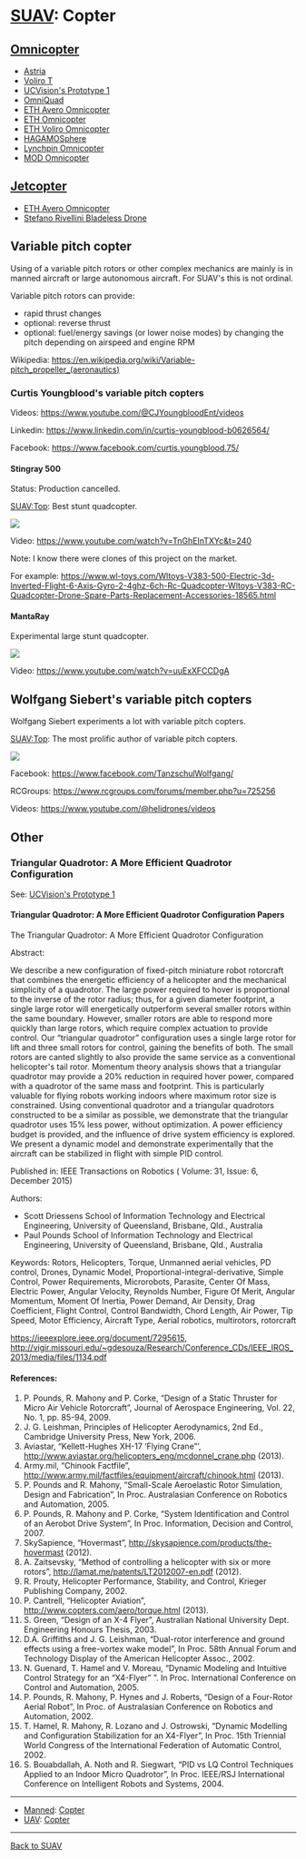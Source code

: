 [SUAV](SUAV.md): Copter
=======================

## [Omnicopter](Omnicopter.md#suav)
- [Astria](Omnicopter.md#astria)
- [Voliro T](Omnicopter.md#voliro-t)
- [UCVision's Prototype 1](Omnicopter.md#ucvisions-prototype-1)
- [OmniQuad](Omnicopter.md#omniquad)
- [ETH Avero Omnicopter](Omnicopter.md#eth-avero-omnicopter)
- [ETH Omnicopter](Omnicopter.md#eth-omnicopter)
- [ETH Voliro Omnicopter](Omnicopter.md#eth-voliro-omnicopter)
- [HAGAMOSphere](Omnicopter.md#hagamosphere)
- [Lynchpin Omnicopter](Omnicopter.md#lynchpin-omnicopter)
- [MOD Omnicopter](Omnicopter.md#mod-omnicopter)



## [Jetcopter](Jetcopter.md#suav)
- [ETH Avero Omnicopter](Jetcopter.md#eth-avero-omnicopter)
- [Stefano Rivellini Bladeless Drone](Jetcopter.md#stefano-rivellini-bladeless-drone)



## Variable pitch copter

Using of a variable pitch rotors or other complex mechanics are mainly is in manned aircraft or large autonomous aircraft.
For SUAV's this is not ordinal.

Variable pitch rotors can provide:
- rapid thrust changes
- optional: reverse thrust
- optional: fuel/energy savings (or lower noise modes) by changing the pitch depending on airspeed and engine RPM

Wikipedia: <https://en.wikipedia.org/wiki/Variable-pitch_propeller_(aeronautics)>



### Curtis Youngblood's variable pitch copters

Videos: <https://www.youtube.com/@CJYoungbloodEnt/videos>

Linkedin: <https://www.linkedin.com/in/curtis-youngblood-b0626564/>

Facebook: <https://www.facebook.com/curtis.youngblood.75/>



#### Stingray 500

Status: Production cancelled.

[SUAV:Top](readme.md#suavtop): Best stunt quadcopter.

![](https://img.youtube.com/vi/crJMB7iUUPA/0.jpg)

Video: <https://www.youtube.com/watch?v=TnGhEInTXYc&t=240>

Note: I know there were clones of this project on the market.

For example: <https://www.wl-toys.com/Wltoys-V383-500-Electric-3d-Inverted-Flight-6-Axis-Gyro-2-4ghz-6ch-Rc-Quadcopter-Wltoys-V383-RC-Quadcopter-Drone-Spare-Parts-Replacement-Accessories-18565.html>



#### MantaRay

Experimental large stunt quadcopter.

![](https://img.youtube.com/vi/uuExXFCCDgA/0.jpg)

Video: <https://www.youtube.com/watch?v=uuExXFCCDgA>



## Wolfgang Siebert's variable pitch copters

Wolfgang Siebert experiments a lot with variable pitch copters.

[SUAV:Top](readme.md#suavtop): The most prolific author of variable pitch copters.

![](https://img.youtube.com/vi/bAKTCyGwgBI/0.jpg)

Facebook: <https://www.facebook.com/TanzschulWolfgang/>

RCGroups: <https://www.rcgroups.com/forums/member.php?u=725256>

Videos: <https://www.youtube.com/@helidrones/videos>




## Other



### Triangular Quadrotor: A More Efficient Quadrotor Configuration

See: [UCVision's Prototype 1](Omnicopter.md#ucvisions-prototype-1)


#### Triangular Quadrotor: A More Efficient Quadrotor Configuration Papers

The Triangular Quadrotor: A More Efficient Quadrotor Configuration

Abstract:

We describe a new configuration of fixed-pitch miniature robot rotorcraft that combines the energetic efficiency of a helicopter and the mechanical simplicity of a quadrotor.
The large power required to hover is proportional to the inverse of the rotor radius;
thus, for a given diameter footprint, a single large rotor will energetically outperform several smaller rotors within the same boundary.
However, smaller rotors are able to respond more quickly than large rotors, which require complex actuation to provide control.
Our “triangular quadrotor” configuration uses a single large rotor for lift and three small rotors for control, gaining the benefits of both.
The small rotors are canted slightly to also provide the same service as a conventional helicopter's tail rotor.
Momentum theory analysis shows that a triangular quadrotor may provide a 20% reduction in required hover power, compared with a quadrotor of the same mass and footprint.
This is particularly valuable for flying robots working indoors where maximum rotor size is constrained.
Using conventional quadrotor and a triangular quadrotors constructed to be a similar as possible,
we demonstrate that the triangular quadrotor uses 15% less power, without optimization.
A power efficiency budget is provided, and the influence of drive system efficiency is explored.
We present a dynamic model and demonstrate experimentally that the aircraft can be stabilized in flight with simple PID control.

Published in: IEEE Transactions on Robotics ( Volume: 31, Issue: 6, December 2015)

Authors:
- Scott Driessens School of Information Technology and Electrical Engineering, University of Queensland, Brisbane, Qld., Australia
- Paul Pounds School of Information Technology and Electrical Engineering, University of Queensland, Brisbane, Qld., Australia

Keywords: Rotors, Helicopters, Torque, Unmanned aerial vehicles, PD control, Drones,
Dynamic Model, Proportional-integral-derivative, Simple Control, Power Requirements, Microrobots, Parasite,
Center Of Mass, Electric Power, Angular Velocity, Reynolds Number, Figure Of Merit, Angular Momentum,
Moment Of Inertia, Power Demand, Air Density, Drag Coefficient, Flight Control, Control Bandwidth,
Chord Length, Air Power, Tip Speed, Motor Efficiency, Aircraft Type,
Aerial robotics, multirotors, rotorcraft

<https://ieeexplore.ieee.org/document/7295615>,
<http://vigir.missouri.edu/~gdesouza/Research/Conference_CDs/IEEE_IROS_2013/media/files/1134.pdf>

#### References:
1. P. Pounds, R. Mahony and P. Corke, “Design of a Static Thruster for Micro Air Vehicle Rotorcraft”, Journal of Aerospace Engineering, Vol. 22, No. 1, pp. 85-94, 2009.
2. J. G. Leishman, Principles of Helicopter Aerodynamics, 2nd Ed., Cambridge University Press, New York, 2006.
3. Aviastar, “Kellett-Hughes XH-17 ‘Flying Crane”’, http://www.aviastar.org/helicopters_eng/mcdonnel_crane.php (2013).
4. Army.mil, “Chinook Factfile”, http://www.army.mil/factfiles/equipment/aircraft/chinook.html (2013).
5. P. Pounds and R. Mahony, “Small-Scale Aeroelastic Rotor Simulation, Design and Fabrication”, In Proc. Australasian Conference on Robotics and Automation, 2005.
6. P. Pounds, R. Mahony and P. Corke, “System Identification and Control of an Aerobot Drive System”, In Proc. Information, Decision and Control, 2007.
7. SkySapience, “Hovermast”, http://skysapience.com/products/the-hovermast (2012).
8. A. Zaitsevsky, “Method of controlling a helicopter with six or more rotors”, http://lamat.me/patents/LT2012007-en.pdf (2012).
9. R. Prouty, Helicopter Performance, Stability, and Control, Krieger Publishing Company, 2002.
10. P. Cantrell, “Helicopter Aviation”, http://www.copters.com/aero/torque.html (2013).
11. S. Green, “Design of an X-4 Flyer”, Australian National University Dept. Engineering Honours Thesis, 2003.
12. D.A. Griffiths and J. G. Leishman, “Dual-rotor interference and ground effects using a free-vortex wake model”, In Proc. 58th Annual Forum and Technology Display of the American Helicopter Assoc., 2002.
13. N. Guenard, T. Hamel and V. Moreau, “Dynamic Modeling and Intuitive Control Strategy for an “X4-Flyer” ”. In Proc. International Conference on Control and Automation, 2005.
14. P. Pounds, R. Mahony, P. Hynes and J. Roberts, “Design of a Four-Rotor Aerial Robot”, In Proc. of Australasian Conference on Robotics and Automation, 2002.
15. T. Hamel, R. Mahony, R. Lozano and J. Ostrowski, “Dynamic Modelling and Configuration Stabilization for an X4-Flyer”, In Proc. 15th Triennial World Congress of the International Federation of Automatic Control, 2002.
16. S. Bouabdallah, A. Noth and R. Siegwart, “PID vs LQ Control Techniques Applied to an Indoor Micro Quadrotor”, In Proc. IEEE/RSJ International Conference on Intelligent Robots and Systems, 2004.



---
- [Manned](Aircraft.md): [Copter](Copter.md)
- [UAV](UAV.md): [Copter](UAV.Copter.md)



---
[Back to SUAV](SUAV.md)